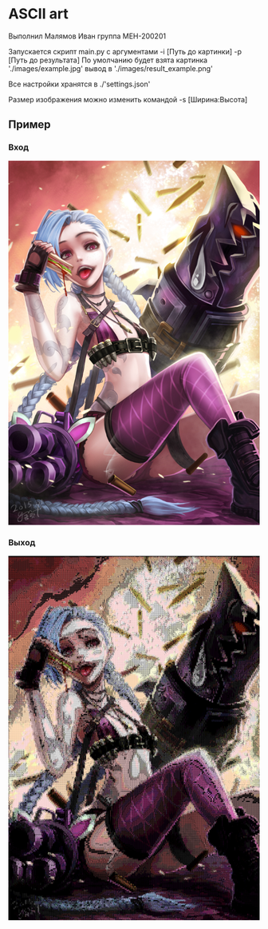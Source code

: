 # ASCII art

Выполнил Малямов Иван группа МЕН-200201

Запускается скрипт main.py с аргументами -i [Путь до картинки] -p [Путь до результата]
По умолчанию будет взята картинка './images/example.jpg' вывод в './images/result_example.png'

Все настройки хранятся в ./'settings.json'

Размер изображения можно изменить командой -s [Ширина:Высота]

## Пример

### Вход

![src](./images/example.jpg)

### Выход

![src](./images/result_example.jpg)